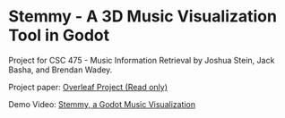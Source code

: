 # Stemmy - A 3D Music Visualization Tool in Godot

Project for CSC 475 - Music Information Retrieval by Joshua Stein, Jack Basha, and Brendan Wadey.

Project paper: [Overleaf Project (Read only)](https://www.overleaf.com/read/pgnpgspfxjzn#e492ae)

Demo Video: [Stemmy, a Godot Music Visualization](https://youtu.be/ebPiMeWNMW0)
